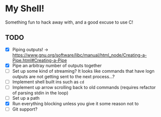 # My Shell!
Something fun to hack away with, and a good excuse to use C!

## TODO 
- [x] Piping outputs! -> https://www.gnu.org/software/libc/manual/html_node/Creating-a-Pipe.html#Creating-a-Pipe
- [x] Pipe an arbitray number of outputs together
- [ ] Set up some kind of streaming? It looks like commands that have logn
  outputs are not getting sent to the next process...?
- [ ] Implement shell built ins such as `cd`
- [ ] Implement up arrow scrolling back to old commands (requires refactor of
  parsing stdin in the loop)
- [ ] Set up a path
- [x] Run everything blocking unless you give it some reason not to
- [ ] Git support?
